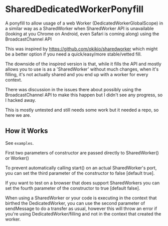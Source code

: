 # SharedDedicatedWorkerPonyfill
A ponyfill to allow usage of a web Worker (DedicatedWorkerGlobalScope) in a similar way as a SharedWorker when SharedWorker API is unavailable (looking at you Chrome on Android, even Safari is coming along) using the BroadcastChannel API

This was inspired by https://github.com/okikio/sharedworker which might be a better option if you need a quick/easy/more stable/vetted fill.

The downside of the inspired version is that, while it fills the API and mostly allows you to use is as a 'SharedWorker' without much changes, when it's filling, it's not actually shared and you end up with a worker for every context.

There was discussion in the issues there about possibly using the BroadcastChannel API to make this happen but I didn't see any progress, so I hacked away.

This is mostly untested and still needs some work but it needed a repo, so here we are.

## How it Works

See `examples`. 

First two parameters of constructor are passed directly to SharedWorker() or Worker()

To prevent automatically calling start() on an actual SharedWorker's port, you can set the third parameter of the constructor to false [default true].

If you want to test on a browser that does support SharedWorkers you can set the fourth parameter of the constructor to true [default false].

When using a SharedWorker or your code is executing in the context that birthed the DedicatedWorker, you can use the second parameter of sendMessage to do a transfer as usual, however this will throw an error if you're using DedicatedWorker/filling and not in the context that created the worker.
